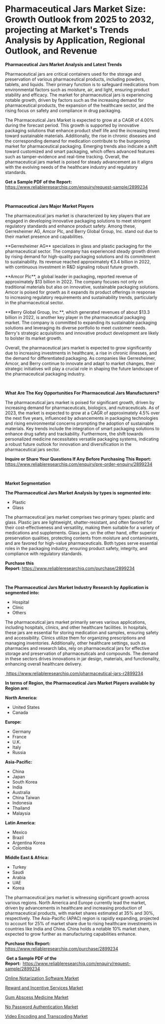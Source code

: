 <p><h1>Pharmaceutical Jars Market Size: Growth Outlook from 2025 to 2032, projecting at Market's Trends Analysis by Application, Regional Outlook, and Revenue</h1></p><p><strong>Pharmaceutical Jars Market Analysis and Latest Trends</strong></p>
<p><p>Pharmaceutical jars are critical containers used for the storage and preservation of various pharmaceutical products, including powders, tablets, and liquids. Their primary function is to safeguard medications from environmental factors such as moisture, air, and light, ensuring product stability and efficacy. The market for pharmaceutical jars is experiencing notable growth, driven by factors such as the increasing demand for pharmaceutical products, the expansion of the healthcare sector, and the rising focus on safety and compliance in drug packaging.</p><p>The Pharmaceutical Jars Market is expected to grow at a CAGR of 4.00% during the forecast period. This growth is supported by innovative packaging solutions that enhance product shelf life and the increasing trend toward sustainable materials. Additionally, the rise in chronic diseases and the corresponding demand for medication contribute to the burgeoning market for pharmaceutical packaging. Emerging trends also indicate a shift toward customized and smart packaging, which offers advanced features such as tamper-evidence and real-time tracking. Overall, the pharmaceutical jars market is poised for steady advancement as it aligns with the evolving needs of the healthcare industry and regulatory standards.</p></p>
<p><strong>Get a Sample PDF of the Report:&nbsp;</strong> <a href="https://www.reliableresearchiq.com/enquiry/request-sample/2899234?utm_campaign=1170&utm_medium=2&utm_source=Github&utm_content=ia&utm_term=15032025&utm_id=pharmaceutical-jars">https://www.reliableresearchiq.com/enquiry/request-sample/2899234</a></p>
<p>&nbsp;</p>
<p><strong>Pharmaceutical Jars Major Market Players</strong></p>
<p><p>The pharmaceutical jars market is characterized by key players that are engaged in developing innovative packaging solutions to meet stringent regulatory standards and enhance product safety. Among these, Gerresheimer AG, Amcor Plc, and Berry Global Group, Inc. stand out due to their market presence and capabilities.</p><p>**Gerresheimer AG** specializes in glass and plastic packaging for the pharmaceutical sector. The company has experienced steady growth driven by rising demand for high-quality packaging solutions and its commitment to sustainability. Its revenue reached approximately €3.4 billion in 2022, with continuous investment in R&D signaling robust future growth.</p><p>**Amcor Plc**, a global leader in packaging, reported revenue of approximately $13 billion in 2022. The company focuses not only on traditional materials but also on innovative, sustainable packaging solutions. Amcor is poised for growth as it expands its product offerings in response to increasing regulatory requirements and sustainability trends, particularly in the pharmaceutical sector.</p><p>**Berry Global Group, Inc.**, which generated revenues of about $13.3 billion in 2022, is another key player in the pharmaceutical packaging market. The company is committed to expanding its sustainable packaging solutions and leveraging its diverse portfolio to meet customer needs. Berry's strategic acquisitions and innovative product development are likely to bolster its market growth.</p><p>Overall, the pharmaceutical jars market is expected to grow significantly due to increasing investments in healthcare, a rise in chronic illnesses, and the demand for differentiated packaging. As companies like Gerresheimer, Amcor, and Berry continue to innovate and adapt to market changes, their strategic initiatives will play a crucial role in shaping the future landscape of the pharmaceutical packaging industry.</p></p>
<p>&nbsp;</p>
<p><strong>What Are The Key Opportunities For Pharmaceutical Jars Manufacturers?</strong></p>
<p><p>The pharmaceutical jars market is poised for significant growth, driven by increasing demand for pharmaceuticals, biologics, and nutraceuticals. As of 2023, the market is expected to grow at a CAGR of approximately 4.5% over the next five years, influenced by advancements in packaging technologies and rising environmental concerns prompting the adoption of sustainable materials. Key trends include the integration of smart packaging solutions to enhance drug safety and trackability. Furthermore, the shift towards personalized medicine necessitates versatile packaging systems, indicating a robust future outlook for innovation and diversification in the pharmaceutical jars sector.</p></p>
<p><strong>Inquire or Share Your Questions If Any Before Purchasing This Report:</strong> <a href="https://www.reliableresearchiq.com/enquiry/pre-order-enquiry/2899234?utm_campaign=1170&utm_medium=2&utm_source=Github&utm_content=ia&utm_term=15032025&utm_id=pharmaceutical-jars">https://www.reliableresearchiq.com/enquiry/pre-order-enquiry/2899234</a></p>
<p>&nbsp;</p>
<p><strong>Market Segmentation</strong></p>
<p><strong>The Pharmaceutical Jars Market Analysis by types is segmented into:</strong></p>
<p><ul><li> Plastic</li><li>Glass </li></ul></p>
<p><p>The pharmaceutical jars market comprises two primary types: plastic and glass. Plastic jars are lightweight, shatter-resistant, and often favored for their cost-effectiveness and versatility, making them suitable for a variety of medications and supplements. Glass jars, on the other hand, offer superior preservation qualities, protecting contents from moisture and contaminants, and are favored for high-value pharmaceuticals. Both types serve essential roles in the packaging industry, ensuring product safety, integrity, and compliance with regulatory standards.</p></p>
<p><strong>Purchase this Report:&nbsp;</strong><a href="https://www.reliableresearchiq.com/purchase/2899234?utm_campaign=1170&utm_medium=2&utm_source=Github&utm_content=ia&utm_term=15032025&utm_id=pharmaceutical-jars">https://www.reliableresearchiq.com/purchase/2899234</a></p>
<p>&nbsp;</p>
<p><strong>The Pharmaceutical Jars Market Industry Research by Application is segmented into:</strong></p>
<p><ul><li> Hospital</li><li>Clinic</li><li>Others </li></ul></p>
<p><p>The pharmaceutical jars market primarily serves various applications, including hospitals, clinics, and other healthcare facilities. In hospitals, these jars are essential for storing medication and samples, ensuring safety and accessibility. Clinics utilize them for organizing prescriptions and managing inventories. Additionally, other healthcare settings, such as pharmacies and research labs, rely on pharmaceutical jars for effective storage and preservation of pharmaceuticals and compounds. The demand in these sectors drives innovations in jar design, materials, and functionality, enhancing overall healthcare delivery.</p></p>
<p><a href="https://www.reliableresearchiq.com/pharmaceutical-jars-r2899234?utm_campaign=1170&utm_medium=2&utm_source=Github&utm_content=ia&utm_term=15032025&utm_id=pharmaceutical-jars">&nbsp;https://www.reliableresearchiq.com/pharmaceutical-jars-r2899234</a></p>
<p><strong>In terms of Region, the Pharmaceutical Jars Market Players available by Region are:</strong></p>
<p>
    <p> <strong> North America: </strong>
        <ul>
            <li>United States</li>
            <li>Canada</li>
        </ul>
        </p> 
    <p> <strong> Europe: </strong>
        <ul>
            <li>Germany</li>
            <li>France</li>
            <li>U.K.</li>
            <li>Italy</li>
            <li>Russia</li>
        </ul>
        </p> 
    <p> <strong> Asia-Pacific: </strong>
        <ul>
            <li>China</li>
            <li>Japan</li>
            <li>South Korea</li>
            <li>India</li>
            <li>Australia</li>
            <li>China Taiwan</li>
            <li>Indonesia</li>
            <li>Thailand</li>
            <li>Malaysia</li>
        </ul>
        </p> 
    <p> <strong> Latin America: </strong>
        <ul>
            <li>Mexico</li>
            <li>Brazil</li>
            <li>Argentina Korea</li>
            <li>Colombia</li>
        </ul>
        </p> 
    <p> <strong> Middle East & Africa: </strong>
        <ul>
            <li>Turkey</li>
            <li>Saudi</li>
            <li>Arabia</li>
            <li>UAE</li>
            <li>Korea</li>
        </ul>
    </p>
    </p>
<p><p>The pharmaceutical jars market is witnessing significant growth across various regions. North America and Europe currently lead the market, driven by advancements in healthcare and increasing production of pharmaceutical products, with market shares estimated at 35% and 30%, respectively. The Asia-Pacific (APAC) region is rapidly expanding, projected to account for 25% of market share due to rising healthcare investments in countries like India and China. China holds a notable 10% market share, expected to grow further as manufacturing capabilities enhance.</p></p>
<p><strong>Purchase this Report: </strong><a href="https://www.reliableresearchiq.com/purchase/2899234?utm_campaign=1170&utm_medium=2&utm_source=Github&utm_content=ia&utm_term=15032025&utm_id=pharmaceutical-jars">https://www.reliableresearchiq.com/purchase/2899234</a></p>
<p>&nbsp;<strong>Get a Sample PDF of the Report:&nbsp;&nbsp;</strong><a href="https://www.reliableresearchiq.com/enquiry/request-sample/2899234?utm_campaign=1170&utm_medium=2&utm_source=Github&utm_content=ia&utm_term=15032025&utm_id=pharmaceutical-jars">https://www.reliableresearchiq.com/enquiry/request-sample/2899234</a></p>
<p><strong></strong></p>
<p><p><a href="https://github.com/drevertevell/Market-Research-Report-List-1/blob/main/online-notarization-software-market.md?utm_campaign=1170&utm_medium=2&utm_source=Github&utm_content=ia&utm_term=15032025&utm_id=pharmaceutical-jars">Online Notarization Software Market</a></p><p><a href="https://github.com/ienamoun/Market-Research-Report-List-1/blob/main/reward-and-incentive-services-market.md?utm_campaign=1170&utm_medium=2&utm_source=Github&utm_content=ia&utm_term=15032025&utm_id=pharmaceutical-jars">Reward and Incentive Services Market</a></p><p><a href="https://github.com/jolashta/Market-Research-Report-List-1/blob/main/gum-abscess-medicine-market.md?utm_campaign=1170&utm_medium=2&utm_source=Github&utm_content=ia&utm_term=15032025&utm_id=pharmaceutical-jars">Gum Abscess Medicine Market</a></p><p><a href="https://github.com/elhibacajka/Market-Research-Report-List-1/blob/main/no-password-authentication-market.md?utm_campaign=1170&utm_medium=2&utm_source=Github&utm_content=ia&utm_term=15032025&utm_id=pharmaceutical-jars">No Password Authentication Market</a></p><p><a href="https://github.com/lazregaartun/Market-Research-Report-List-1/blob/main/video-encoding-and-transcoding-market.md?utm_campaign=1170&utm_medium=2&utm_source=Github&utm_content=ia&utm_term=15032025&utm_id=pharmaceutical-jars">Video Encoding and Transcoding Market</a></p></p>